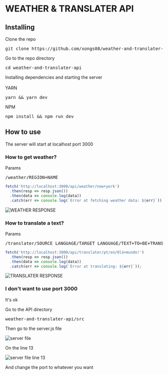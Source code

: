 # WEATHER & TRANSLATER API

## Installing
<summary><span>Clone the repo</span></summary>
<pre>git clone https://github.com/xongs08/weather-and-translater-api.git</pre>
<summary><span>Go to the repo directory</span></summary>
<pre>cd weather-and-translater-api</pre>
<summary><span>Installing dependencies and starting the server</span></summary>
<div>
  <br>
  YARN
  <pre>yarn && yarn dev</pre>
  NPM
  <pre>npm install && npm run dev</pre>
</div>

## How to use
The server will start at localhost port 3000
### How to get weather?
<span>Params</span>
<pre>/weather/REGION+NAME</pre>
```js
fetch('http://localhost:3000/api/weather/new+york')
  .then(resp => resp.json())
  .then(data => console.log(data))
  .catch(err => console.log(`Error at fetching weather data: ${err}`));
```
<img alt="WEATHER RESPONSE" src="https://i.imgur.com/no6dtqL.png">

### How to translate a text?
<span>Params</span>
<pre>/translater/SOURCE_LANGUAGE/TARGET_LANGUAGE/TEXT+TO+BE+TRANSLATED</pre>
```js
fetch('http://localhost:3000/api/translater/pt/en/Olá+mundo!')
  .then(resp => resp.json())
  .then(data => console.log(data))
  .catch(err => console.log(`Error at translating: ${err}`));
```
<img alt="TRANSLATER RESPONSE" src="https://i.imgur.com/md9sPAE.png">

### I don't want to use port 3000
<p>It's ok</p>
<summary><span>Go to the API directory</span></summary>
<pre>weather-and-translater-api/src</pre>
<p>Then go to the server.js file</p>
<img alt="server file" src="https://i.imgur.com/h0LzYJ3.png">
<p>On the line 13</p>
<img alt="server file line 13" src="https://i.imgur.com/qhnnHRz.png">
<p>And change the port to whatever you want<p>
